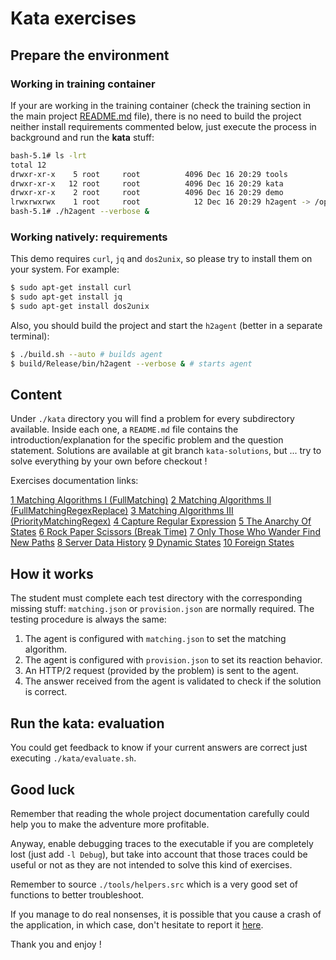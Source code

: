 # Kata exercises

## Prepare the environment

### Working in training container

If your are working in the training container (check the training section in the main project [README.md](../README.md) file), there is no need to build the project neither install requirements commented below, just execute the process in background and run the **kata** stuff:

```bash
bash-5.1# ls -lrt
total 12
drwxr-xr-x    5 root     root          4096 Dec 16 20:29 tools
drwxr-xr-x   12 root     root          4096 Dec 16 20:29 kata
drwxr-xr-x    2 root     root          4096 Dec 16 20:29 demo
lrwxrwxrwx    1 root     root            12 Dec 16 20:29 h2agent -> /opt/h2agent
bash-5.1# ./h2agent --verbose &
```

### Working natively: requirements

This demo requires `curl`, `jq` and `dos2unix`, so please try to install them on your system. For example:

```bash
$ sudo apt-get install curl
$ sudo apt-get install jq
$ sudo apt-get install dos2unix
```

Also, you should build the project and start the `h2agent` (better in a separate terminal):

```bash
$ ./build.sh --auto # builds agent
$ build/Release/bin/h2agent --verbose & # starts agent
```

## Content

Under `./kata` directory you will find a problem for every subdirectory available. Inside each one, a `README.md` file contains the introduction/explanation for the specific problem and the question statement.
Solutions are available at git branch `kata-solutions`, but ... try to solve everything by your own before checkout !

Exercises documentation links:

[1 Matching Algorithms I (FullMatching)](./01.Matching_Algorithms_I____FullMatching/README.md)
[2 Matching Algorithms II (FullMatchingRegexReplace)](./02.Matching_Algorithms_II___FullMatchingRegexReplace/README.md)
[3 Matching Algorithms III (PriorityMatchingRegex)](./03.Matching_Algorithms_III__PriorityMatchingRegex/README.md)
[4 Capture Regular Expression](./04.Capture_Regular_Expression/README.md)
[5 The Anarchy Of States](./05.The_Anarchy_Of_States/README.md)
[6 Rock Paper Scissors (Break Time)](./06.Rock_Paper_Scissors__Break_Time/README.md)
[7 Only Those Who Wander Find New Paths](./07.Only_Those_Who_Wander_Find_New_Paths/README.md)
[8 Server Data History](./08.Server_Data_History/README.md)
[9 Dynamic States](./09.Dynamic_States/README.md)
[10 Foreign States](./10.Foreign_States/README.md)

## How it works

The student must complete each test directory with the corresponding missing stuff: `matching.json` or `provision.json` are normally required. The testing procedure is always the same:

1. The agent is configured with `matching.json` to set the matching algorithm.
2. The agent is configured with `provision.json` to set its reaction behavior.
2. An HTTP/2 request (provided by the problem) is sent to the agent.
3. The answer received from the agent is validated to check if the solution is correct.

## Run the kata: evaluation

You could get feedback to know if your current answers are correct just executing `./kata/evaluate.sh`.

## Good luck

Remember that reading the whole project documentation carefully could help you to make the adventure more profitable.

Anyway, enable debugging traces to the executable if you are completely lost (just add `-l Debug`), but take into account that those traces could be useful or not as they are not intended to solve this kind of exercises.

Remember to source `./tools/helpers.src` which is a very good set of functions to better troubleshoot.

If you manage to do real nonsenses, it is possible that you cause a crash of the application, in which case, don't hesitate to report it [here](https://github.com/testillano/h2agent/issues/new?assignees=&labels=&template=bug_report.md&title=Crash).

Thank you and enjoy !
